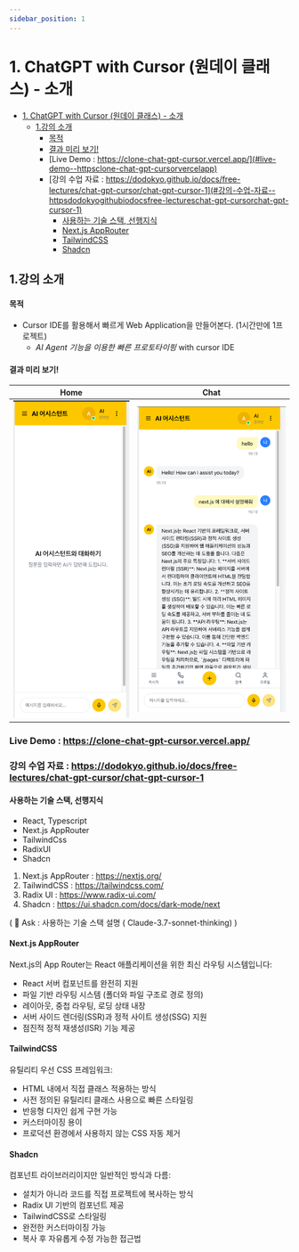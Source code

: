 ```yaml
---
sidebar_position: 1
---
```


# 1. ChatGPT with Cursor (원데이 클래스) - 소개

- [1. ChatGPT with Cursor (원데이 클래스) - 소개](#1-chatgpt-with-cursor-원데이-클래스---소개)
  - [1.강의 소개](#1강의-소개)
      - [목적](#목적)
      - [결과 미리 보기!](#결과-미리-보기)
    - [Live Demo : https://clone-chat-gpt-cursor.vercel.app/](#live-demo--httpsclone-chat-gpt-cursorvercelapp)
    - [강의 수업 자료 : https://dodokyo.github.io/docs/free-lectures/chat-gpt-cursor/chat-gpt-cursor-1](#강의-수업-자료--httpsdodokyogithubiodocsfree-lectureschat-gpt-cursorchat-gpt-cursor-1)
      - [사용하는 기술 스택, 선행지식](#사용하는-기술-스택-선행지식)
      - [Next.js AppRouter](#nextjs-approuter)
      - [TailwindCSS](#tailwindcss)
      - [Shadcn](#shadcn)


## 1.강의 소개   

#### 목적  
- Cursor IDE를 활용해서 빠르게 Web Application을 만들어본다. (1시간만에 1프로젝트)  
  - *AI Agent 기능을 이용한 빠른 프로토타이핑* with cursor IDE    

#### 결과 미리 보기!  

| Home | Chat |
|--------|--------|
| ![Alt text](image-5.png) | ![Alt text](image-4.png)   |

### Live Demo : https://clone-chat-gpt-cursor.vercel.app/
### 강의 수업 자료 : https://dodokyo.github.io/docs/free-lectures/chat-gpt-cursor/chat-gpt-cursor-1  

#### 사용하는 기술 스택, 선행지식  
- React, Typescript  
- Next.js AppRouter
- TailwindCss
- RadixUI
- Shadcn 

1. Next.js AppRouter : https://nextjs.org/
2. TailwindCSS : https://tailwindcss.com/
3. Radix UI : https://www.radix-ui.com/
4. Shadcn : https://ui.shadcn.com/docs/dark-mode/next

( 🤖 Ask : 사용하는 기술 스택 설명 ( Claude-3.7-sonnet-thinking) )  

#### Next.js AppRouter

Next.js의 App Router는 React 애플리케이션을 위한 최신 라우팅 시스템입니다:
- React 서버 컴포넌트를 완전히 지원
- 파일 기반 라우팅 시스템 (폴더와 파일 구조로 경로 정의)
- 레이아웃, 중첩 라우팅, 로딩 상태 내장
- 서버 사이드 렌더링(SSR)과 정적 사이트 생성(SSG) 지원
- 점진적 정적 재생성(ISR) 기능 제공

#### TailwindCSS

유틸리티 우선 CSS 프레임워크:
- HTML 내에서 직접 클래스 적용하는 방식
- 사전 정의된 유틸리티 클래스 사용으로 빠른 스타일링
- 반응형 디자인 쉽게 구현 가능
- 커스터마이징 용이
- 프로덕션 환경에서 사용하지 않는 CSS 자동 제거

#### Shadcn

컴포넌트 라이브러리이지만 일반적인 방식과 다름:
- 설치가 아니라 코드를 직접 프로젝트에 복사하는 방식
- Radix UI 기반의 컴포넌트 제공
- TailwindCSS로 스타일링
- 완전한 커스터마이징 가능
- 복사 후 자유롭게 수정 가능한 접근법


